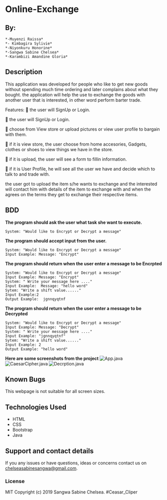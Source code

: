 # Online-Exchange

## By:
    *-Muyenzi Raissa*
    *- Kimbagira Sylivie*
    *-Niyonkuru Honorine*
    *-Sangwa Sabine Chelsea*
    *-Karambizi Amandine Gloria*

   

## Description

This application was developed for people who like to get new goods without spending much time ordering and later complains about what they bought.
the application will help the use to exchange the goods with another user that is interested, in other word perform  barter trade.

 Features:
   :iphone: the user will SignUp or Login.
      
   :iphone: the user will SignUp or Login.
      
   :iphone: choose from View store or upload  pictures or view user profile to bargain with them.
       
   :iphone: if it is view store, the user choose from home accesories, Gadgets, clothes or shoes to view things we have in the store.
      
   :iphone: if it is upload, the user will see a form to fillin information.
      
   :iphone: if it is User Profile, he will see all the user we have and decide which to talk to and trade with.
              
        
the user got to upload the item s/he wants to exchange and the interested will contact him with details of the item to exchange with and when the agrees on the terms they get to exchange their respective items.

## BDD

**The program should ask the user what task she want to execute.**

    System: "Would like to Encrypt or Decrypt a message"

**The program should accept input from the user.**

    System: "Would like to Encrypt or Decrypt a message"
    Input Example: Message: "Encrypt"

**The program should return when the user enter a message to be Encrpted** 

    System: "Would like to Encrypt or Decrypt a message"
    Input Example: Message: "Encrypt"
    System: " Write your message here ...."
    Input Example:  Message: "hello word"
    Sytem: "Write a shift value......"
    Input Example:2
    Output Example:  jgnnqyqtnf
    
**The program should return when the user enter a message to be Decrypted** 

    System: "Would like to Encrypt or Decrypt a message"
    Input Example: Message: "Decrypt"
    System: " Write your message here ...."
    Input Example: "jgnnqyqtnf"
    Sytem: "Write a shift value......"
    Input Example: 2
    Output Example: "hello word"
 
 **Here are some screenshots from the project**
 ![App.java](src/app.png)
 ![CaesarCipher.java](src/cae.png)
 ![Decrption.java](src/dec.png)
    
## Known Bugs
This webpage is not suitable for all screen sizes.

## Technologies Used
* HTML
* CSS
* Bootstrap
* Java
 
## Support and contact details
If you any issues or have questions, ideas or concerns contact us on chelseasabinesangwa@gmail.com.

### License
MIT Copyright (c) 2019 Sangwa Sabine Chelsea. #Ceasar_Cliper 

